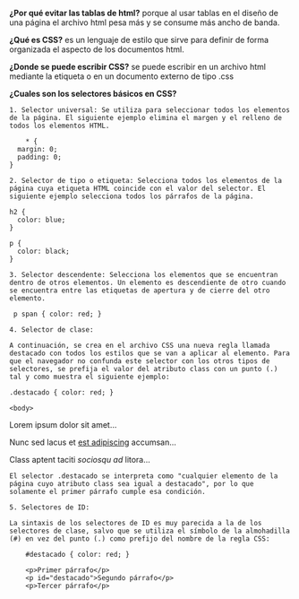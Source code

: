 **¿Por qué evitar las tablas de html?**
porque al usar tablas en el diseño de una página el archivo html pesa más y se consume más ancho de banda.

**¿Qué es CSS?**
es un lenguaje de estilo que sirve para definir de forma organizada el aspecto de los documentos html.

**¿Donde se puede escribir CSS?**
se puede escribir en un archivo html mediante la etiqueta <style type=”text/css” media=”screen”>TU CÓDIGO</style> o en un documento externo de tipo .css

**¿Cuales son los selectores básicos en CSS?**
	
	1. Selector universal: Se utiliza para seleccionar todos los elementos de la página. El siguiente ejemplo elimina el margen y el relleno de todos los elementos HTML.

		* {
	  margin: 0;
	  padding: 0;
	}

	2. Selector de tipo o etiqueta: Selecciona todos los elementos de la página cuya etiqueta HTML coincide con el valor del selector. El siguiente ejemplo selecciona todos los párrafos de la página.
	
	h2 {
	  color: blue;
	}
	 
	p {
	  color: black;
	}

	3. Selector descendente: Selecciona los elementos que se encuentran dentro de otros elementos. Un elemento es descendiente de otro cuando se encuentra entre las etiquetas de apertura y de cierre del otro elemento.

	 p span { color: red; }

	4. Selector de clase:

	A continuación, se crea en el archivo CSS una nueva regla llamada destacado con todos los estilos que se van a aplicar al elemento. Para que el navegador no confunda este selector con los otros tipos de selectores, se prefija el valor del atributo class con un punto (.) tal y como muestra el siguiente ejemplo:

	.destacado { color: red; }

	<body>
  <p class="destacado">Lorem ipsum dolor sit amet...</p>
  <p>Nunc sed lacus et <a href="#" class="destacado">est adipiscing</a> accumsan...</p>
  <p>Class aptent taciti <em class="destacado">sociosqu ad</em> litora...</p>
	</body>

	El selector .destacado se interpreta como "cualquier elemento de la página cuyo atributo class sea igual a destacado", por lo que solamente el primer párrafo cumple esa condición.

	5. Selectores de ID:

	La sintaxis de los selectores de ID es muy parecida a la de los selectores de clase, salvo que se utiliza el símbolo de la almohadilla (#) en vez del punto (.) como prefijo del nombre de la regla CSS:

		#destacado { color: red; }
		 
		<p>Primer párrafo</p>
		<p id="destacado">Segundo párrafo</p>
		<p>Tercer párrafo</p>


